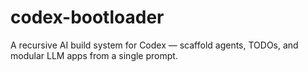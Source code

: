 # codex-bootloader
A recursive AI build system for Codex — scaffold agents, TODOs, and modular LLM apps from a single prompt.
